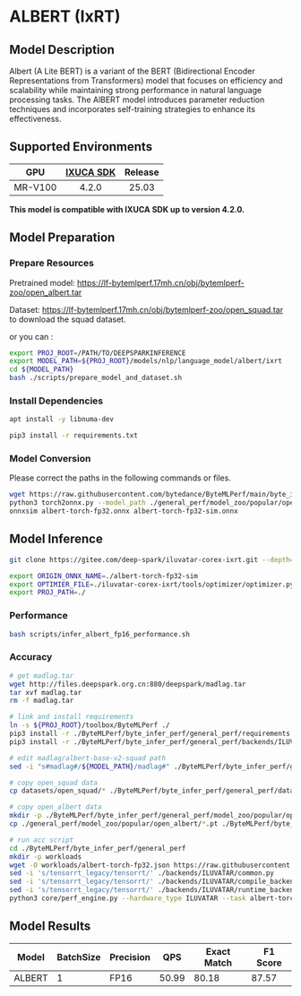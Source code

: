 # ALBERT (IxRT)

## Model Description

Albert (A Lite BERT) is a variant of the BERT (Bidirectional Encoder Representations from Transformers) model that focuses on efficiency and scalability while maintaining strong performance in natural language processing tasks. The AlBERT model introduces parameter reduction techniques and incorporates self-training strategies to enhance its effectiveness.

## Supported Environments

| GPU    | [IXUCA SDK](https://gitee.com/deep-spark/deepspark#%E5%A4%A9%E6%95%B0%E6%99%BA%E7%AE%97%E8%BD%AF%E4%BB%B6%E6%A0%88-ixuca) | Release |
| :----: | :----: | :----: |
| MR-V100 | 4.2.0     |  25.03  |

**This model is compatible with IXUCA SDK up to version 4.2.0.**

## Model Preparation

### Prepare Resources

Pretrained model: <https://lf-bytemlperf.17mh.cn/obj/bytemlperf-zoo/open_albert.tar>

Dataset: <https://lf-bytemlperf.17mh.cn/obj/bytemlperf-zoo/open_squad.tar> to download the squad dataset.

or you can :

```bash
export PROJ_ROOT=/PATH/TO/DEEPSPARKINFERENCE
export MODEL_PATH=${PROJ_ROOT}/models/nlp/language_model/albert/ixrt
cd ${MODEL_PATH}
bash ./scripts/prepare_model_and_dataset.sh
```

### Install Dependencies

```bash
apt install -y libnuma-dev

pip3 install -r requirements.txt
```

### Model Conversion

Please correct the paths in the following commands or files.

```bash
wget https://raw.githubusercontent.com/bytedance/ByteMLPerf/main/byte_infer_perf/general_perf/model_zoo/albert-torch-fp32.json
python3 torch2onnx.py --model_path ./general_perf/model_zoo/popular/open_albert/albert-base-squad.pt --output_path albert-torch-fp32.onnx
onnxsim albert-torch-fp32.onnx albert-torch-fp32-sim.onnx
```

## Model Inference

```bash
git clone https://gitee.com/deep-spark/iluvatar-corex-ixrt.git --depth=1

export ORIGIN_ONNX_NAME=./albert-torch-fp32-sim
export OPTIMIER_FILE=./iluvatar-corex-ixrt/tools/optimizer/optimizer.py
export PROJ_PATH=./
```

### Performance

```bash
bash scripts/infer_albert_fp16_performance.sh
```

### Accuracy

```bash
# get madlag.tar
wget http://files.deepspark.org.cn:880/deepspark/madlag.tar
tar xvf madlag.tar
rm -f madlag.tar

# link and install requirements
ln -s ${PROJ_ROOT}/toolbox/ByteMLPerf ./
pip3 install -r ./ByteMLPerf/byte_infer_perf/general_perf/requirements.txt
pip3 install -r ./ByteMLPerf/byte_infer_perf/general_perf/backends/ILUVATAR/requirements.txt

# edit madlag/albert-base-v2-squad path
sed -i "s#madlag#/${MODEL_PATH}/madlag#" ./ByteMLPerf/byte_infer_perf/general_perf/datasets/open_squad/data_loader.py

# copy open_squad data
cp datasets/open_squad/* ./ByteMLPerf/byte_infer_perf/general_perf/datasets/open_squad/

# copy open_albert data
mkdir -p ./ByteMLPerf/byte_infer_perf/general_perf/model_zoo/popular/open_albert
cp ./general_perf/model_zoo/popular/open_albert/*.pt ./ByteMLPerf/byte_infer_perf/general_perf/model_zoo/popular/open_albert

# run acc script
cd ./ByteMLPerf/byte_infer_perf/general_perf
mkdir -p workloads
wget -O workloads/albert-torch-fp32.json https://raw.githubusercontent.com/bytedance/ByteMLPerf/refs/heads/main/byte_infer_perf/general_perf/workloads/albert-torch-fp32.json
sed -i 's/tensorrt_legacy/tensorrt/' ./backends/ILUVATAR/common.py
sed -i 's/tensorrt_legacy/tensorrt/' ./backends/ILUVATAR/compile_backend_iluvatar.py
sed -i 's/tensorrt_legacy/tensorrt/' ./backends/ILUVATAR/runtime_backend_iluvatar.py
python3 core/perf_engine.py --hardware_type ILUVATAR --task albert-torch-fp32
```

## Model Results

| Model  | BatchSize | Precision | QPS   | Exact Match | F1 Score |
| ------ | --------- | --------- | ----- | ----------- | -------- |
| ALBERT | 1         | FP16      | 50.99 | 80.18       | 87.57    |
